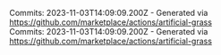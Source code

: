 Commits: 2023-11-03T14:09:09.200Z - Generated via https://github.com/marketplace/actions/artificial-grass
<br>
Commits: 2023-11-03T14:09:09.200Z - Generated via https://github.com/marketplace/actions/artificial-grass
<br>
